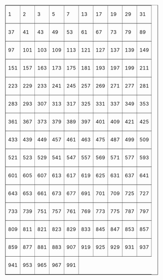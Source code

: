 <table border="1"><tr><td><p>1</p></td><td><p>2</p></td><td><p>3</p></td><td><p>5</p></td><td><p>7</p></td><td><p>13</p></td><td><p>17</p></td><td><p>19</p></td><td><p>29</p></td><td><p>31</p></td></tr><tr><td><p>37</p></td><td><p>41</p></td><td><p>43</p></td><td><p>49</p></td><td><p>53</p></td><td><p>61</p></td><td><p>67</p></td><td><p>73</p></td><td><p>79</p></td><td><p>89</p></td></tr><tr><td><p>97</p></td><td><p>101</p></td><td><p>103</p></td><td><p>109</p></td><td><p>113</p></td><td><p>121</p></td><td><p>127</p></td><td><p>137</p></td><td><p>139</p></td><td><p>149</p></td></tr><tr><td><p>151</p></td><td><p>157</p></td><td><p>163</p></td><td><p>173</p></td><td><p>175</p></td><td><p>181</p></td><td><p>193</p></td><td><p>197</p></td><td><p>199</p></td><td><p>211</p></td></tr><tr><td><p>223</p></td><td><p>229</p></td><td><p>233</p></td><td><p>241</p></td><td><p>245</p></td><td><p>257</p></td><td><p>269</p></td><td><p>271</p></td><td><p>277</p></td><td><p>281</p></td></tr><tr><td><p>283</p></td><td><p>293</p></td><td><p>307</p></td><td><p>313</p></td><td><p>317</p></td><td><p>325</p></td><td><p>331</p></td><td><p>337</p></td><td><p>349</p></td><td><p>353</p></td></tr><tr><td><p>361</p></td><td><p>367</p></td><td><p>373</p></td><td><p>379</p></td><td><p>389</p></td><td><p>397</p></td><td><p>401</p></td><td><p>409</p></td><td><p>421</p></td><td><p>425</p></td></tr><tr><td><p>433</p></td><td><p>439</p></td><td><p>449</p></td><td><p>457</p></td><td><p>461</p></td><td><p>463</p></td><td><p>475</p></td><td><p>487</p></td><td><p>499</p></td><td><p>509</p></td></tr><tr><td><p>521</p></td><td><p>523</p></td><td><p>529</p></td><td><p>541</p></td><td><p>547</p></td><td><p>557</p></td><td><p>569</p></td><td><p>571</p></td><td><p>577</p></td><td><p>593</p></td></tr><tr><td><p>601</p></td><td><p>605</p></td><td><p>607</p></td><td><p>613</p></td><td><p>617</p></td><td><p>619</p></td><td><p>625</p></td><td><p>631</p></td><td><p>637</p></td><td><p>641</p></td></tr><tr><td><p>643</p></td><td><p>653</p></td><td><p>661</p></td><td><p>673</p></td><td><p>677</p></td><td><p>691</p></td><td><p>701</p></td><td><p>709</p></td><td><p>725</p></td><td><p>727</p></td></tr><tr><td><p>733</p></td><td><p>739</p></td><td><p>751</p></td><td><p>757</p></td><td><p>761</p></td><td><p>769</p></td><td><p>773</p></td><td><p>775</p></td><td><p>787</p></td><td><p>797</p></td></tr><tr><td><p>809</p></td><td><p>811</p></td><td><p>821</p></td><td><p>823</p></td><td><p>829</p></td><td><p>833</p></td><td><p>845</p></td><td><p>847</p></td><td><p>853</p></td><td><p>857</p></td></tr><tr><td><p>859</p></td><td><p>877</p></td><td><p>881</p></td><td><p>883</p></td><td><p>907</p></td><td><p>919</p></td><td><p>925</p></td><td><p>929</p></td><td><p>931</p></td><td><p>937</p></td></tr><tr><td><p>941</p></td><td><p>953</p></td><td><p>965</p></td><td><p>967</p></td><td><p>991</p></td></tr></table>